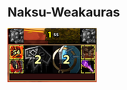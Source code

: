 # Naksu-Weakauras
[![NW - Group](https://raw.githubusercontent.com/Naksua/Naksu-Weakauras/main/NW%20-%20Group/NW%20-%20Group.png?token=AAMUBFBAFK5PO5RBXQJDKZDBFIZ6C)](https://raw.githubusercontent.com/Naksua/Naksu-Weakauras/main/NW%20-%20Group/NW%20-%20Group.txt?token=AAMUBFG6CAQWVWTFNYKTFBTBFI2RG)
